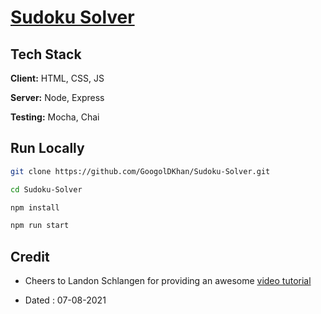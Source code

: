 # [Sudoku Solver](https://www.freecodecamp.org/learn/quality-assurance/quality-assurance-projects/sudoku-solver)

## Tech Stack

**Client:** HTML, CSS, JS

**Server:** Node, Express

**Testing:** Mocha, Chai

## Run Locally

```bash
git clone https://github.com/GoogolDKhan/Sudoku-Solver.git

cd Sudoku-Solver

npm install

npm run start
```

## Credit

- Cheers to Landon Schlangen for providing an awesome [video tutorial](https://youtu.be/6XDcvG2ZCRc)

- Dated : 07-08-2021

